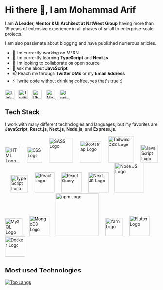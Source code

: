 <!--
**mdarif/mdarif** is a ✨ _special_ ✨ repository because its `README.md` (this file) appears on your GitHub profile.

Here are some ideas to get you started:

- 🔭 I’m currently working on ...
- 🌱 I’m currently learning ...
- 👯 I’m looking to collaborate on ...
- 🤔 I’m looking for help with ...
- 💬 Ask me about ...
- 📫 How to reach me: ...
- 😄 Pronouns: ...
- ⚡ Fun fact: ...
-->

# Hi there 👋, I am Mohammad Arif

I am **A Leader, Mentor & UI Architect at NatWest Group** having more than 19 years of extensive experience in all phases of small to enterprise-scale projects.

I am also passionate about blogging and have published numerous articles.

- 🔭 I'm currently working on MERN
- 🌱 I'm currently learning **TypeScript** and **Next.js**
- 👯 I'm looking to collaborate on open source
- 💬 Ask me about **JavaScript**
- 📫 Reach me through **Twitter DMs** or my **Email Address**
- ⚡ I write code without drinking coffee, yes that's true :)


<a href="https://www.linkedin.com/in/mohdarif">
  <img src="https://cdn.worldvectorlogo.com/logos/linkedin-icon-2.svg" title="LinkedIn" alt="Linkedin Account" width="30" />
</a> &ensp;
<a href="https://twitter.com/arif_iq">
  <img src="https://cdn.worldvectorlogo.com/logos/twitter-3.svg" title="Twitter" alt="Twitter Account" width="30" />
</a> &ensp;
<a href="https://dev.to/mdarif">
  <img src="https://cdn.worldvectorlogo.com/logos/devto.svg" title="Dev to" alt="DEV to Blog" width="30" />
</a> &ensp;
<a href="https://md-arif.medium.com">
  <img src="https://cdn.worldvectorlogo.com/logos/monogram-medium.svg" title="Medium" alt="Medium Blog" width="30" />
</a> &ensp;
<a href="https://www.instagram.com/arif_iq">
  <img src="https://cdn.worldvectorlogo.com/logos/instagram-5.svg" title="Instagram" alt="Instagram Account" width="30" />
</a> &ensp;

<br>

## Tech Stack
 
I work with many different technologies and languages, but my favorites are **JavaScript**, **React.js**, **Next.js**, **Node.js**, and **Express.js**.

<img src="https://cdn.worldvectorlogo.com/logos/html-1.svg" title="HTML" alt="HTML Logo" width="50" /> &emsp;
<img src="https://cdn.worldvectorlogo.com/logos/css-3.svg" title="CSS" alt="CSS Logo" width="50" /> &emsp;
<img src="https://cdn.worldvectorlogo.com/logos/sass-1.svg" title="SASS" alt="SASS Logo" width="80" /> &emsp;
<img src="https://cdn.worldvectorlogo.com/logos/bootstrap-5-1.svg" title="Bootstrap" alt="Bootstrap Logo" width="70" /> &emsp;
<img src="https://cdn.worldvectorlogo.com/logos/tailwind-css-2.svg" title="Tailwind CSS" alt="Tailwind CSS Logo" width="86" /> &emsp;
<img src="https://cdn.worldvectorlogo.com/logos/logo-javascript.svg" title="JavaScript" alt="JavaScript Logo" width="57" /> &emsp;
<img src="https://cdn.worldvectorlogo.com/logos/typescript.svg" title="TypeScript" alt="TypeScript Logo" width="57" /> &emsp;
<img src="https://cdn.worldvectorlogo.com/logos/react-2.svg" title="React JS" alt="React Logo" width="66" /> &emsp;
<img src="https://react-query.tanstack.com/_next/static/images/emblem-light-628080660fddb35787ff6c77e97ca43e.svg" alt="React Query" width="66" /> &emsp;
<img src="https://cdn.worldvectorlogo.com/logos/next-js.svg" title="Next JS" alt="Next JS Logo" width="66"/> &emsp;
<img src="https://cdn.worldvectorlogo.com/logos/nodejs-1.svg" title="Node JS" alt="Node JS Logo" width="96"/> &emsp;
<img src="https://cdn.worldvectorlogo.com/logos/mysql-6.svg" title="MySQL" alt="MySQL Logo" width="57"/> &emsp;
<img src="https://cdn.worldvectorlogo.com/logos/mongodb-icon-1.svg" title="MongoDB" alt="MongoDB Logo" width="66"/> &emsp;
<img src="https://cdn.worldvectorlogo.com/logos/npm.svg" title="npm" alt="npm Logo" width="140"/> &emsp;
<img src="https://cdn.worldvectorlogo.com/logos/yarn.svg" title="Yarn" alt="Yarn Logo" width="58"/> &emsp;
<img src="https://cdn.worldvectorlogo.com/logos/flutter.svg" title="Flutter" alt="Flutter Logo" width="66"/> &emsp;
<img src="https://cdn.worldvectorlogo.com/logos/docker.svg" title="Docker" alt="Docker Logo" width="66"/> &emsp;

## Most used Technologies 
 
[![Top Langs](https://github-readme-stats.vercel.app/api/top-langs/?username=mdarif&langs_count=5)](https://github.com/anuraghazra/github-readme-stats)
